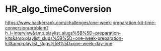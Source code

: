 # HR_algo_timeConversion
https://www.hackerrank.com/challenges/one-week-preparation-kit-time-conversion/problem?h_l=interview&amp;playlist_slugs%5B%5D=preparation-kits&amp;playlist_slugs%5B%5D=one-week-preparation-kit&amp;playlist_slugs%5B%5D=one-week-day-one
